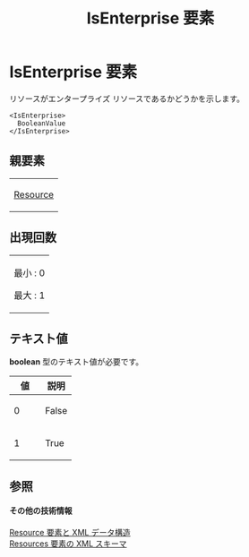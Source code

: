 ﻿---
title: IsEnterprise 要素
TOCTitle: IsEnterprise 要素
ms:assetid: c0c35e00-4136-4071-b552-98d0a2e8df6c
ms:mtpsurl: https://msdn.microsoft.com/ja-jp/library/Bb968668(v=office.12)
ms:contentKeyID: 16746033
ms.date: 06/30/2008
mtps_version: v=office.12
ms.translationtype: HT
---

# IsEnterprise 要素

リソースがエンタープライズ リソースであるかどうかを示します。

    <IsEnterprise>
      BooleanValue
    </IsEnterprise>

## 親要素

<table>
<colgroup>
<col style="width: 100%" />
</colgroup>
<tbody>
<tr class="odd">
<td><p><a href="resource-element.md">Resource</a></p></td>
</tr>
</tbody>
</table>


## 出現回数


<table>
<colgroup>
<col style="width: 100%" />
</colgroup>
<tbody>
<tr class="odd">
<td><p>最小 : 0</p>
<p>最大 : 1</p></td>
</tr>
</tbody>
</table>


## テキスト値

**boolean** 型のテキスト値が必要です。

<table>
<colgroup>
<col style="width: 50%" />
<col style="width: 50%" />
</colgroup>
<thead>
<tr class="header">
<th>値</th>
<th>説明</th>
</tr>
</thead>
<tbody>
<tr class="odd">
<td><p>0</p></td>
<td><p>False</p></td>
</tr>
<tr class="even">
<td><p>1</p></td>
<td><p>True</p></td>
</tr>
</tbody>
</table>


## 参照

#### その他の技術情報

[Resource 要素と XML データ構造](resource-elements-and-xml-structure.md)  
[Resources 要素の XML スキーマ](xml-schema-for-the-resources-element.md)

